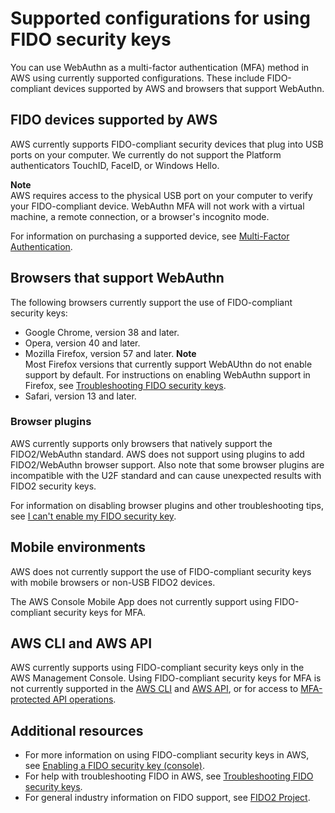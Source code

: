 # Supported configurations for using FIDO security keys<a name="id_credentials_mfa_fido_supported_configurations"></a>

You can use WebAuthn as a multi\-factor authentication \(MFA\) method in AWS using currently supported configurations\. These include FIDO\-compliant devices supported by AWS and browsers that support WebAuthn\.

## FIDO devices supported by AWS<a name="id_credentials_mfa_fido_supported_devices"></a>

AWS currently supports FIDO\-compliant security devices that plug into USB ports on your computer\. We currently do not support the Platform authenticators TouchID, FaceID, or Windows Hello\.

**Note**  
AWS requires access to the physical USB port on your computer to verify your FIDO\-compliant device\. WebAuthn MFA will not work with a virtual machine, a remote connection, or a browser's incognito mode\.

For information on purchasing a supported device, see [Multi\-Factor Authentication](http://aws.amazon.com/iam/details/mfa/)\.

## Browsers that support WebAuthn<a name="id_credentials_mfa_fido_browsers"></a>

The following browsers currently support the use of FIDO\-compliant security keys:
+ Google Chrome, version 38 and later\.
+ Opera, version 40 and later\.
+ Mozilla Firefox, version 57 and later\.
**Note**  
Most Firefox versions that currently support WebAUthn do not enable support by default\. For instructions on enabling WebAuthn support in Firefox, see [Troubleshooting FIDO security keys](troubleshoot_mfa-fido.md)\.
+ Safari, version 13 and later\.

### Browser plugins<a name="id_credentials_mfa_fido_plugins"></a>

AWS currently supports only browsers that natively support the FIDO2/WebAuthn standard\. AWS does not support using plugins to add FIDO2/WebAuthn browser support\. Also note that some browser plugins are incompatible with the U2F standard and can cause unexpected results with FIDO2 security keys\. 

For information on disabling browser plugins and other troubleshooting tips, see [I can't enable my FIDO security key](troubleshoot_mfa-fido.md#troubleshoot_mfa-fido-cant-enable)\. 

## Mobile environments<a name="id_credentials_mfa_fido_mobile_environments"></a>

AWS does not currently support the use of FIDO\-compliant security keys with mobile browsers or non\-USB FIDO2 devices\. 

The AWS Console Mobile App does not currently support using FIDO\-compliant security keys for MFA\.

## AWS CLI and AWS API<a name="id_credentials_mfa_fido_cliapi"></a>

AWS currently supports using FIDO\-compliant security keys only in the AWS Management Console\. Using FIDO\-compliant security keys for MFA is not currently supported in the [AWS CLI](https://docs.aws.amazon.com/cli/latest/userguide/) and [AWS API](https://aws.amazon.com/tools/), or for access to [MFA\-protected API operations](id_credentials_mfa_configure-api-require.md)\.

## Additional resources<a name="id_credentials_mfa_fido_additional_resources"></a>
+ For more information on using FIDO\-compliant security keys in AWS, see [Enabling a FIDO security key \(console\)](id_credentials_mfa_enable_fido.md)\.
+ For help with troubleshooting FIDO in AWS, see [Troubleshooting FIDO security keys](troubleshoot_mfa-fido.md)\.
+ For general industry information on FIDO support, see [FIDO2 Project](https://en.wikipedia.org/wiki/FIDO2_Project)\. 